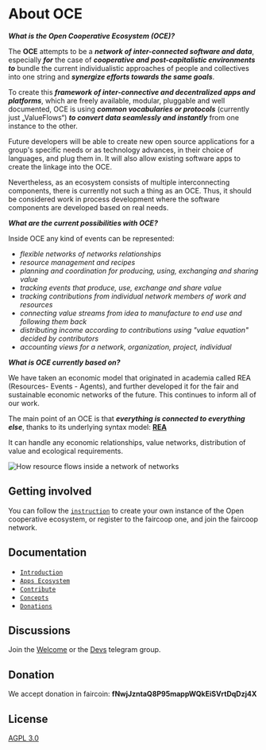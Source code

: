 # About OCE

_**What is the Open Cooperative Ecosystem \(OCE\)?**_

The **OCE** attempts to be a _**network of inter-connected software and data**_, especially _**for**_ the case of _**cooperative and post-capitalistic environments**_ _**to**_ bundle the current individualistic approaches of people and collectives into one string and _**synergize efforts towards the same goals**_.

To create this _**framework of inter-connective and decentralized apps and platforms**_, which are freely available, modular, pluggable and well documented, OCE is using _**common vocabularies or protocols**_ \(currently just „ValueFlows“\) _**to convert data seamlessly and instantly**_ from one instance to the other.

Future developers will be able to create new open­ source applications for a group's specific needs or as technology advances, in their choice of languages, and plug them in. It will also allow existing software apps to create the linkage into the OCE.

Nevertheless, as an ecosystem consists of multiple interconnecting components, there is currently not such a thing as an OCE. Thus, it should be considered work in process development where the software components are developed based on real needs.



_**What are the current possibilities with OCE?**_

Inside OCE any kind of events can be represented:

* _flexible networks of networks relationships_
* _resource management and recipes_
* _planning and coordination for producing, using, exchanging and sharing value_
* _tracking events that produce, use, exchange and share value_
* _tracking contributions from individual network members of work and resources_
* _connecting value streams from idea to manufacture to end use and following them back_
* _distributing income according to contributions using "value equation" decided by contributors_
* _accounting views for a network, organization, project, individual_



_**What is OCE currently based on?**_

We have taken an economic model that originated in academia called REA \(Resources-  Events - Agents\), and further developed it for the fair and sustainable economic networks of the future. This continues to inform all of our work.

The main point of an OCE is that _**everything is connected to everything else**_, thanks to its underlying syntax model: [**REA**](glossary/rea.md)

It can handle any economic relationships, value networks, distribution of value and ecological requirements.

![How resource flows inside a network of networks](.gitbook/assets/graph.jpg)

## Getting involved

You can follow the [`instruction`](https://github.com/FreedomCoop/valuenetwork/blob/master/docs/install.txt) to create your own instance of the Open cooperative ecosystem, or register to the faircoop one, and join the faircoop network.

## Documentation

* [`Introduction`](introduction/get-started.md)
* [`Apps Ecosystem`](apps-ecosystem/application-description.md)
* [`Contribute`](contribute/requirements.md)
* [`Concepts`](glossary/ocw.md)
* [`Donations`](contribute/donations.md)

## Discussions

Join the [Welcome](https://t.me/ocewelcome) or the [Devs](https://t.me/joinchat/Bdq2d0yDFbjRbE2VPKqgrA) telegram group.

## Donation

We accept donation in faircoin:  **fNwjJzntaQ8P95mappWQkEiSVrtDqDzj4X**

## License

[AGPL 3.0](https://www.gnu.org/licenses/agpl-3.0.html)

